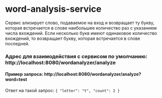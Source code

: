 # word-analysis-service
Сервис ализирует слово, подаваемое на вход и возвращает ту букву, которая встречается в слове наибольшее количество раз с указанием числа вхождений.
Если несколько букв имеют одинаковое количество вхождений, то возвращает букву, которая встречается в слове последней.
### Адрес для взаимодействия с сервисом по умолчанию: http://localhost:8080/wordanalyzer/analyze
#### Пример запроса: http://localhost:8080/wordanalyzer/analyze?word=test
Ответ на такой запрос: 
`{
    "letter": "t",
    "count": 2
}`
